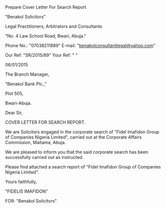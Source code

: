 Prepare Cover Letter For Search Report 

 

"Benakol Solicitors" 

Legal Practitioners, Arbitrators and Consultants 

"No. 4 Law School Road, Bwari, Abuja." 

Phone No.: "07038211889" E-mail: "benakolconsultantlegal@yahoo.com" 

Our Ref: "SR/2015/89" Your Ref: "   " 

 

06/01/2015 

 

The Branch Manager, 

"Benakol Bank Plc.," 

Plot 505, 

Bwari-Abuja. 

 

Dear Sir, 

COVER LETTER FOR SEARCH REPORT. 

 

We are Solicitors engaged in the corporate search of "Fidel Imafidon Group of 
Companies Nigeria Limited", carried out at the Corporate Affairs Commission, 
Maitama, Abuja. 

 

We are pleased to inform you that the said corporate search has been successfully 
carried out as instructed. 

 

Please find attached a search report of "Fidel Imafidon Group of 
Companies Nigeria Limited". 

 

 

Yours faithfully, 

 

 

"FIDELIS IMAFIDON" 

FOR: "Benakol Solicitors" 